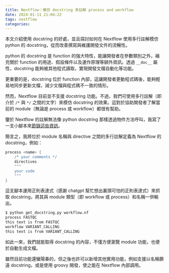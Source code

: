 ```yaml
---
title: Nextflow｜模仿 docstring 來註解 process and workflow
date: 2024-01-11 21:04:22
tags: nextflow 
categories:
---
```


本文介紹使用 docstring 的好處，並且探討如何在 Nextflow 使用多行註解模仿 python 的 docstring，從而改善撰寫與維護開發文件的流暢性。
<!-- more -->

python 的 docstring 是 function 的強大特性，能讓開發者在參數類別之外，補充關於 function 的用途、假設條件以及運作原理等額外資訊。透過 `__doc__` 屬性，docstring 能夠被其他程式讀取，實現開發文檔自動化等功能。

更重要的是，docstring 位於 function 內部，這讓開發者更動程式碼後，能夠輕易地同步更新文檔，減少文檔與程式碼不一致的情形。

然而，Nextflow 目前並不支援 docstring 功能。不過，我們可使用多行註解（即介於 `/*` 與 `*/` 之間的文字）來模仿 docstring 的效果。這對於協助開發者了解當前的 module（無論是 process 或 workflow）都很有幫助。

鑒於 Nextflow 的註解無法像 python docstring 那樣透過物件方法呼叫，我寫了一支小腳本來[節錄這些資訊](https://github.com/5uperb0y/nf-tools/tree/main/src/get_docstring)。

簡言之，我將位於 module 名稱與 directive 之間的多行註解定義為 Nextflow 的 docstring，例如：

```groovy
process <name> {
	/* your comments */
	directives
	"""
	your code
	"""
}
```
這支腳本運用正則表達式（感謝 chatgpt 幫忙想出裏頭可怕的正則表達式）來抓取 docstring，將其與 module 類型（即 workflow 或 process）和名稱一併輸出。
```bash
$ python get_docstring.py workflow.nf
process FASTQC
this text is from FASTQC
workflow VARIANT_CALLING
this text is from VARIANT_CALLING
```
如此一來，我們就能取得 docstring 的內容，不僅方便瀏覽 module 功能，也便於自動生成文檔。

雖然目前功能還蠻陽春的，但之後也許可以新增其他實用功能，例如支援以名稱篩遠 docstring，或是使用 groovy 開發，使之能在 Nextflow 內部調用。